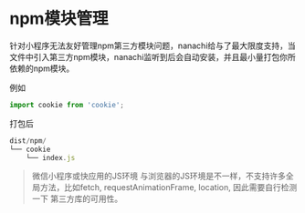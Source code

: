 # npm模块管理
针对小程序无法友好管理npm第三方模块问题，nanachi给与了最大限度支持，当文件中引入第三方npm模块，nanachi监听到后会自动安装，并且最小量打包你所依赖的npm模块。

例如
```jsx
import cookie from 'cookie';
```
打包后
```jsx
dist/npm/
└── cookie
    └── index.js
```

> 微信小程序或快应用的JS环境 与浏览器的JS环境是不一样，不支持许多全局方法，比如fetch, requestAnimationFrame, location, 因此需要自行检测一下
第三方库的可用性。


